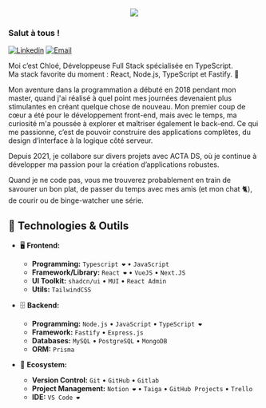 
<h1 align="center">
  <a href="https://git.io/typing-svg">
    <img src="https://readme-typing-svg.demolab.com?font=Fira+Code&pause=1000&color=986DFF&center=true&size=22&lines=Hey+%F0%9F%91%8B+Je+suis+Chlo%C3%A9++!+;Ravie+de+vous+rencontrer+%F0%9F%91%A9%F0%9F%8F%BB%E2%80%8D%F0%9F%92%BB">
  </a>
</h1>

### Salut à tous ! 
[![Linkedin](https://img.shields.io/badge/LinkedIn-986DFF?style=flat-square&logo=linkedin&logoColor=white)](https://www.linkedin.com/in/chloernlt/)
[![Email](https://img.shields.io/badge/Email-986DFF?style=flat-square&logo=gmail&logoColor=white)](mailto:renaultchloe7@gmail.com)
  
Moi c’est Chloé, Développeuse Full Stack spécialisée en TypeScript.  
Ma stack favorite du moment : React, Node.js, TypeScript et Fastify. 🚀 




Mon aventure dans la programmation a débuté en 2018 pendant mon master, quand j'ai réalisé à quel point mes journées devenaient plus stimulantes en créant quelque chose de nouveau. Mon premier coup de cœur a été pour le développement front-end, mais avec le temps, ma curiosité m'a poussée à explorer et maîtriser également le back-end. Ce qui me passionne, c’est de pouvoir construire des applications complètes, du design d’interface à la logique côté serveur.

Depuis 2021, je collabore sur divers projets avec ACTA DS, où je continue à développer ma passion pour la création d’applications robustes.

Quand je ne code pas, vous me trouverez probablement en train de savourer un bon plat, de passer du temps avec mes amis (et mon chat 🐈), de courir ou de binge-watcher une série.

## 🔧 Technologies & Outils

- 🖥 **Frontend:**

  - **Programming:** `Typescript ❤️` • `JavaScript`
  - **Framework/Library:** `React ❤️` • `VueJS` • `Next.JS`
  - **UI Toolkit:** `shadcn/ui` • `MUI` • `React Admin` 
  - **Utils:** `TailwindCSS`

- 🗄️ **Backend:**

  - **Programming:** `Node.js` • `JavaScript` • `TypeScript ❤️`
  - **Framework:** `Fastify` • `Express.js`
  - **Databases:** `MySQL` • `PostgreSQL` • `MongoDB`
  - **ORM:** `Prisma`

- 🎡 **Ecosystem:**
  - **Version Control:** `Git` • `GitHub` • `Gitlab`
  - **Project Management:** `Notion ❤️` • `Taiga` • `GitHub Projects` • `Trello`
  - **IDE:** `VS Code ❤️`
      
     
